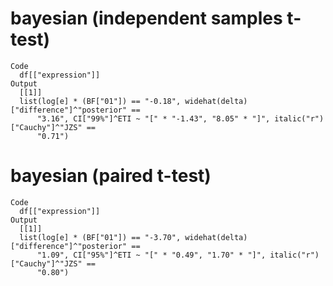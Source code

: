 # bayesian (independent samples t-test)

    Code
      df[["expression"]]
    Output
      [[1]]
      list(log[e] * (BF["01"]) == "-0.18", widehat(delta)["difference"]^"posterior" == 
          "3.16", CI["99%"]^ETI ~ "[" * "-1.43", "8.05" * "]", italic("r")["Cauchy"]^"JZS" == 
          "0.71")
      

# bayesian (paired t-test)

    Code
      df[["expression"]]
    Output
      [[1]]
      list(log[e] * (BF["01"]) == "-3.70", widehat(delta)["difference"]^"posterior" == 
          "1.09", CI["95%"]^ETI ~ "[" * "0.49", "1.70" * "]", italic("r")["Cauchy"]^"JZS" == 
          "0.80")
      
